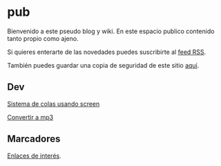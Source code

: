 # pub

Bienvenido a este pseudo blog y wiki. En este espacio publico contenido tanto propio como ajeno.

Si quieres enterarte de las novedades puedes suscribirte al [feed RSS](https://github.com/felipem775/pub/commits.atom).

También puedes guardar una copia de seguridad de este sitio [aquí](https://github.com/felipem775/pub/archive/refs/heads/main.zip).


## Dev

[Sistema de colas usando screen](dev/sistema-colas/README.md#sistema-sencillo-usando-screen)

[Convertir a mp3](dev/media/README.md#convertir-a-mp3)

## Marcadores

[Enlaces de interés](bookmarks/README.md).